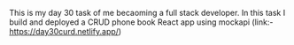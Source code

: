 This is my day 30 task of me becaoming a full stack developer. In this task I build and deployed a CRUD phone book React app using mockapi (link:- https://day30curd.netlify.app/)
